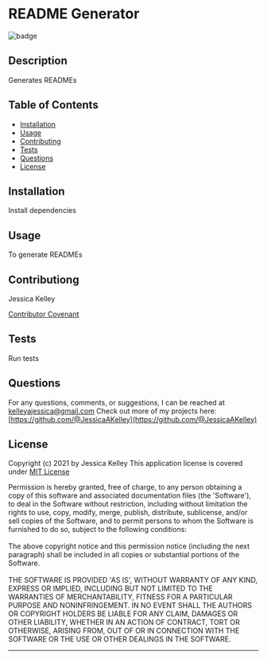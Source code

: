 # README Generator
  ![badge](https://img.shields.io/badge/license-MIT%20License-green)
  
  ## Description 
  Generates READMEs
  
  ## Table of Contents
  * [Installation](#installation)
  * [Usage](#usage)
  * [Contributing](#Contributing)
  * [Tests](#tests)
  * [Questions](#questions)
  * [License](#license)
  
  ## Installation
  Install dependencies
  
  ## Usage 
  To generate READMEs
  
  ## Contributiong
  Jessica Kelley
  
  [Contributor Covenant](https://www.contributor-covenant.org/version/2/0/code_of_conduct/)
  
  ## Tests
  Run tests

  ## Questions
  For any questions, comments, or suggestions, I can be reached at kelleyajessica@gmail.com
  Check out more of my projects here: [https://github.com/@JessicaAKelley](https://github.com/@JessicaAKelley)
  
  ## License
  Copyright (c) 2021 by Jessica Kelley
  This application license is covered under [MIT License](https://choosealicense.com/licenses/mit/)
  
  Permission is hereby granted, free of charge, to any person obtaining a copy of this software and associated documentation files (the 'Software'), to deal in the Software without restriction, including without limitation the rights to use, copy, modify, merge, publish, distribute, sublicense, and/or sell copies of the Software, and to permit persons to whom the Software is furnished to do so, subject to the following conditions: <br /> <br /> The above copyright notice and this permission notice (including the next paragraph) shall be included in all copies or substantial portions of the Software. <br /> <br /> THE SOFTWARE IS PROVIDED 'AS IS', WITHOUT WARRANTY OF ANY KIND, EXPRESS OR IMPLIED, INCLUDING BUT NOT LIMITED TO THE WARRANTIES OF MERCHANTABILITY, FITNESS FOR A PARTICULAR PURPOSE AND NONINFRINGEMENT. IN NO EVENT SHALL THE AUTHORS OR COPYRIGHT HOLDERS BE LIABLE FOR ANY CLAIM, DAMAGES OR OTHER LIABILITY, WHETHER IN AN ACTION OF CONTRACT, TORT OR OTHERWISE, ARISING FROM, OUT OF OR IN CONNECTION WITH THE SOFTWARE OR THE USE OR OTHER DEALINGS IN THE SOFTWARE.
  
  ---
  
